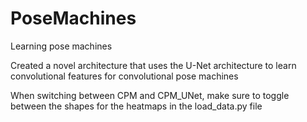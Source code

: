# PoseMachines
Learning pose machines

Created a novel architecture that uses the U-Net architecture to learn convolutional features for convolutional pose machines

When switching between CPM and CPM_UNet, make sure to toggle between the shapes for the heatmaps in the load_data.py file